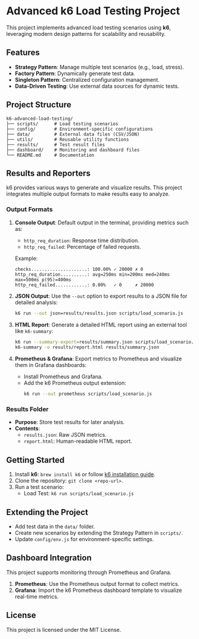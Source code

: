 
# Advanced k6 Load Testing Project

This project implements advanced load testing scenarios using **k6**, leveraging modern design patterns for scalability and reusability.

## Features
- **Strategy Pattern**: Manage multiple test scenarios (e.g., load, stress).
- **Factory Pattern**: Dynamically generate test data.
- **Singleton Pattern**: Centralized configuration management.
- **Data-Driven Testing**: Use external data sources for dynamic tests.

## Project Structure
```
k6-advanced-load-testing/
├── scripts/      # Load testing scenarios
├── config/       # Environment-specific configurations
├── data/         # External data files (CSV/JSON)
├── utils/        # Reusable utility functions
├── results/      # Test result files
├── dashboard/    # Monitoring and dashboard files
└── README.md     # Documentation
```

## Results and Reporters
k6 provides various ways to generate and visualize results. This project integrates multiple output formats to make results easy to analyze.

### Output Formats
1. **Console Output**:
   Default output in the terminal, providing metrics such as:
   - `http_req_duration`: Response time distribution.
   - `http_req_failed`: Percentage of failed requests.

   Example:
   ```
   checks.....................: 100.00% ✓ 20000 ✗ 0  
   http_req_duration..........: avg=250ms min=200ms med=240ms max=500ms p(95)=400ms
   http_req_failed............: 0.00%   ✓ 0     ✗ 20000
   ```

2. **JSON Output**:
   Use the `--out` option to export results to a JSON file for detailed analysis:
   ```bash
   k6 run --out json=results/results.json scripts/load_scenario.js
   ```

3. **HTML Report**:
   Generate a detailed HTML report using an external tool like `k6-summary`:
   ```bash
   k6 run --summary-export=results/summary.json scripts/load_scenario.js
   k6-summary -o results/report.html results/summary.json
   ```

4. **Prometheus & Grafana**:
   Export metrics to Prometheus and visualize them in Grafana dashboards:
   - Install Prometheus and Grafana.
   - Add the k6 Prometheus output extension:
     ```bash
     k6 run --out prometheus scripts/load_scenario.js
     ```

### Results Folder
- **Purpose**: Store test results for later analysis.
- **Contents**:
  - `results.json`: Raw JSON metrics.
  - `report.html`: Human-readable HTML report.

## Getting Started
1. Install **k6**: `brew install k6` or follow [k6 installation guide](https://k6.io/docs/getting-started/installation/).
2. Clone the repository: `git clone <repo-url>`.
3. Run a test scenario:
   - Load Test: `k6 run scripts/load_scenario.js`

## Extending the Project
- Add test data in the `data/` folder.
- Create new scenarios by extending the Strategy Pattern in `scripts/`.
- Update `config/env.js` for environment-specific settings.

## Dashboard Integration
This project supports monitoring through Prometheus and Grafana.
1. **Prometheus**: Use the Prometheus output format to collect metrics.
2. **Grafana**: Import the k6 Prometheus dashboard template to visualize real-time metrics.

## License
This project is licensed under the MIT License.
